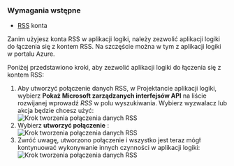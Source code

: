 ### <a name="prerequisites"></a>Wymagania wstępne
* [RSS](https://wikipedia.org/wiki/RSS) konta  

Zanim użyjesz konta RSS w aplikacji logiki, należy zezwolić aplikacji logiki do łączenia się z kontem RSS. Na szczęście można w tym z aplikacji logiki w portalu Azure.  

Poniżej przedstawiono kroki, aby zezwolić aplikacji logiki do łączenia się z kontem RSS:  

1. Aby utworzyć połączenie danych RSS, w Projektancie aplikacji logiki, wybierz **Pokaż Microsoft zarządzanych interfejsów API** na liście rozwijanej wprowadź *RSS* w polu wyszukiwania. Wybierz wyzwalacz lub akcja będzie chcesz użyć:  
   ![Krok tworzenia połączenia danych RSS](./media/connectors-create-api-rss/rss-1.png)  
2. Wybierz **utworzyć połączenie** :  
   ![Krok tworzenia połączenia danych RSS](./media/connectors-create-api-rss/rss-2.png)  
3. Zwróć uwagę, utworzono połączenie i wszystko jest teraz mógł kontynuować wykonywanie innych czynności w aplikacji logiki:  
   ![Krok tworzenia połączenia danych RSS](./media/connectors-create-api-rss/rss-3.png)  

